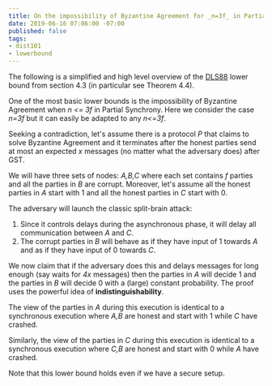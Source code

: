 ```yaml
---
title: On the impossibility of Byzantine Agreement for _n=3f_ in Partial Synchrony
date: 2019-06-16 07:06:00 -07:00
published: false
tags:
- dist101
- lowerbound
---
```


The following is a simplified and high level overview of the [DLS88](https://groups.csail.mit.edu/tds/papers/Lynch/jacm88.pdf) lower bound from section 4.3 (in particular see Theorem 4.4).

One of the most basic lower bounds is the impossibility of Byzantine Agreement when _n <= 3f_ in Partial Synchrony. Here we consider the case _n=3f_ but it can easily be adapted to any _n<=3f_.

Seeking a contradiction, let's assume there is a protocol _P_ that claims to solve Byzantine Agreement and it terminates after the honest parties send at most an expected _x_ messages (no matter what the adversary does) after GST.

We will have three sets of nodes: _A,B,C_ where each set contains _f_ parties and all the parties in _B_ are corrupt. Moreover, let's assume all the honest parties in _A_ start with 1 and all the honest parties in _C_ start with 0.

The adversary will launch the classic split-brain attack:
1. Since it controls delays during the asynchronous phase, it will delay all communication between _A_ and _C_.
2. The corrupt parties in _B_ will behave as if they have input of 1 towards _A_ and as if they have input of 0 towards _C_.

We now claim that if the adversary does this and delays messages for long enough (say waits for _4x_ messages) then the parties in _A_ will decide 1 and the parties in _B_ will decide 0 with a (large) constant probability. The proof uses the powerful idea of **indistinguishability**.

The view of the parties in _A_ during this execution is identical to a synchronous execution where _A,B_ are honest and start with 1 while _C_ have crashed.

Similarly, the view of the parties in _C_ during this execution is identical to a synchronous execution where _C,B_ are honest and start with 0 while _A_ have crashed.

Note that this lower bound holds even if we have a secure setup.



